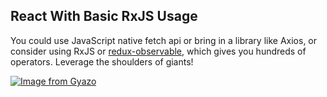 ## React With Basic RxJS Usage

You could use JavaScript native fetch api or bring in a library like Axios, or consider using RxJS or [redux-observable](https://redux-observable.js.org), which gives you hundreds of operators. Leverage the shoulders of giants!

[![Image from Gyazo](https://i.gyazo.com/56751762a4159a4ee37ec74be6bb3151.gif)](https://gyazo.com/56751762a4159a4ee37ec74be6bb3151)
